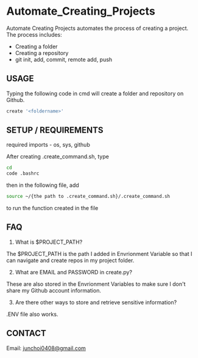 # Automate_Creating_Projects

Automate Creating Projects automates the process of creating a project.
The process includes: 
* Creating a folder 
* Creating a repository
* git init, add, commit, remote add, push

## USAGE
Typing the following code in cmd will create a folder and repository on Github.
```bash
create '<foldername>'
```

## SETUP / REQUIREMENTS
required imports - os, sys, github

After creating .create_command.sh, type 
```bash
cd
code .bashrc
``` 
then in the following file, add 
```bash
source ~/{the path to .create_command.sh}/.create_command.sh
```
to run the function created in the file

## FAQ
1. What is $PROJECT_PATH?

The $PROJECT_PATH is the path I added in Envrionment Variable so that I can navigate and create repos in my project folder.


2. What are EMAIL and PASSWORD in create.py?

These are also stored in the Envrionment Variables to make sure I don't share my Github account information.

3. Are there other ways to store and retrieve sensitive information?

.ENV file also works.

## CONTACT
Email: junchoi0408@gmail.com

